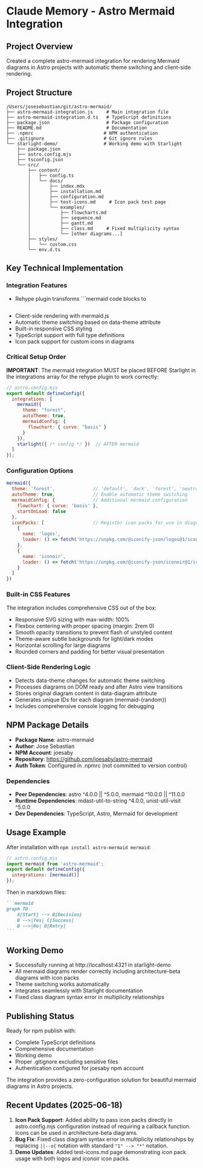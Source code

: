 # Claude Memory - Astro Mermaid Integration

## Project Overview
Created a complete astro-mermaid integration for rendering Mermaid diagrams in Astro projects with automatic theme switching and client-side rendering.

## Project Structure
```
/Users/josesebastian/git/astro-mermaid/
├── astro-mermaid-integration.js     # Main integration file
├── astro-mermaid-integration.d.ts   # TypeScript definitions
├── package.json                     # Package configuration
├── README.md                        # Documentation
├── .npmrc                          # NPM authentication
├── .gitignore                      # Git ignore rules
└── starlight-demo/                 # Working demo with Starlight
    ├── package.json
    ├── astro.config.mjs
    ├── tsconfig.json
    └── src/
        ├── content/
        │   ├── config.ts
        │   └── docs/
        │       ├── index.mdx
        │       ├── installation.md
        │       ├── configuration.md
        │       ├── test-icons.md     # Icon pack test page
        │       └── examples/
        │           ├── flowcharts.md
        │           ├── sequence.md
        │           ├── gantt.md
        │           ├── class.md     # Fixed multiplicity syntax
        │           └── [other diagrams...]
        ├── styles/
        │   └── custom.css
        └── env.d.ts
```

## Key Technical Implementation

### Integration Features
- Rehype plugin transforms ```mermaid code blocks to <pre class="mermaid">
- Client-side rendering with mermaid.js
- Automatic theme switching based on data-theme attribute
- Built-in responsive CSS styling
- TypeScript support with full type definitions
- Icon pack support for custom icons in diagrams

### Critical Setup Order
**IMPORTANT**: The mermaid integration MUST be placed BEFORE Starlight in the integrations array for the rehype plugin to work correctly:

```js
// astro.config.mjs
export default defineConfig({
  integrations: [
    mermaid({
      theme: "forest",
      autoTheme: true,
      mermaidConfig: {
        flowchart: { curve: "basis" }
      }
    }),
    starlight({ /* config */ })  // AFTER mermaid
  ]
});
```

### Configuration Options
```js
mermaid({
  theme: 'forest',              // 'default', 'dark', 'forest', 'neutral', 'base'
  autoTheme: true,              // Enable automatic theme switching
  mermaidConfig: {              // Additional mermaid configuration
    flowchart: { curve: 'basis' },
    startOnLoad: false
  },
  iconPacks: [                  // Register icon packs for use in diagrams
    {
      name: 'logos',
      loader: () => fetch('https://unpkg.com/@iconify-json/logos@1/icons.json').then(res => res.json())
    },
    {
      name: 'iconoir',
      loader: () => fetch('https://unpkg.com/@iconify-json/iconoir@1/icons.json').then(res => res.json())
    }
  ]
})
```

### Built-in CSS Features
The integration includes comprehensive CSS out of the box:
- Responsive SVG sizing with max-width: 100%
- Flexbox centering with proper spacing (margin: 2rem 0)
- Smooth opacity transitions to prevent flash of unstyled content
- Theme-aware subtle backgrounds for light/dark modes
- Horizontal scrolling for large diagrams
- Rounded corners and padding for better visual presentation

### Client-Side Rendering Logic
- Detects data-theme changes for automatic theme switching
- Processes diagrams on DOM ready and after Astro view transitions
- Stores original diagram content in data-diagram attribute
- Generates unique IDs for each diagram (mermaid-{random})
- Includes comprehensive console logging for debugging

## NPM Package Details
- **Package Name**: astro-mermaid
- **Author**: Jose Sebastian
- **NPM Account**: joesaby
- **Repository**: https://github.com/joesaby/astro-mermaid
- **Auth Token**: Configured in .npmrc (not committed to version control)

### Dependencies
- **Peer Dependencies**: astro ^4.0.0 || ^5.0.0, mermaid ^10.0.0 || ^11.0.0
- **Runtime Dependencies**: mdast-util-to-string ^4.0.0, unist-util-visit ^5.0.0
- **Dev Dependencies**: TypeScript, Astro, Mermaid for development

## Usage Example
After installation with `npm install astro-mermaid mermaid`:

```js
// astro.config.mjs
import mermaid from 'astro-mermaid';
export default defineConfig({
  integrations: [mermaid()]
});
```

Then in markdown files:
````markdown
```mermaid
graph TD
    A[Start] --> B{Decision}
    B -->|Yes| C[Success]
    B -->|No| D[Retry]
```
````

## Working Demo
- Successfully running at http://localhost:4321 in starlight-demo
- All mermaid diagrams render correctly including architecture-beta diagrams with icon packs
- Theme switching works automatically
- Integrates seamlessly with Starlight documentation
- Fixed class diagram syntax error in multiplicity relationships

## Publishing Status
Ready for npm publish with:
- Complete TypeScript definitions
- Comprehensive documentation
- Working demo
- Proper .gitignore excluding sensitive files
- Authentication configured for joesaby npm account

The integration provides a zero-configuration solution for beautiful mermaid diagrams in Astro projects.

## Recent Updates (2025-06-18)
1. **Icon Pack Support**: Added ability to pass icon packs directly in astro.config.mjs configuration instead of requiring a callback function. Icons can be used in architecture-beta diagrams.
2. **Bug Fix**: Fixed class diagram syntax error in multiplicity relationships by replacing `||--o{` notation with standard `"1" --> "*"` notation.
3. **Demo Updates**: Added test-icons.md page demonstrating icon pack usage with both logos and iconoir icon packs.